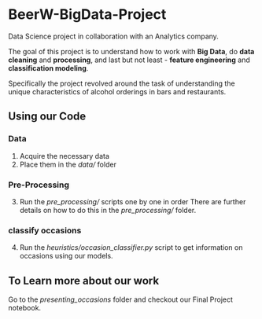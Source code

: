 # BeerW-BigData-Project

Data Science project in collaboration with an Analytics company.

The goal of this project is to understand how to work with **Big Data**, do **data cleaning** and **processing**, and last but not least - **feature engineering** and **classification modeling**.

Specifically the project revolved around the task of understanding the unique characteristics of alcohol orderings in bars and restaurants. 

## Using our Code

### Data

1. Acquire the necessary data
2. Place them in the *data/* folder

### Pre-Processing
3. Run the *pre_processing/* scripts one by one in order
There are further details on how to do this in the *pre_processing/* folder.

### classify occasions
4. Run the *heuristics/occasion_classifier.py* script to get information on occasions using our models.

## To Learn more about our work
Go to the *presenting_occasions* folder and checkout our Final Project notebook.
